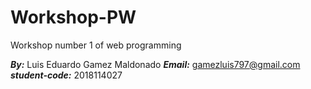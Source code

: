 # Workshop-PW

Workshop number 1 of web programming

***By:*** Luis Eduardo Gamez Maldonado ***Email:*** gamezluis797@gmail.com ***student-code:*** 2018114027
